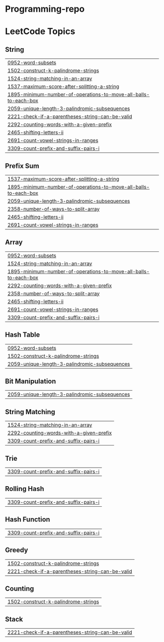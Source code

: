 # Programming-repo
<!---LeetCode Topics Start-->
# LeetCode Topics
## String
|  |
| ------- |
| [0952-word-subsets](https://github.com/Narendra-jinka/Programming-repo/tree/master/0952-word-subsets) |
| [1502-construct-k-palindrome-strings](https://github.com/Narendra-jinka/Programming-repo/tree/master/1502-construct-k-palindrome-strings) |
| [1524-string-matching-in-an-array](https://github.com/Narendra-jinka/Programming-repo/tree/master/1524-string-matching-in-an-array) |
| [1537-maximum-score-after-splitting-a-string](https://github.com/Narendra-jinka/Programming-repo/tree/master/1537-maximum-score-after-splitting-a-string) |
| [1895-minimum-number-of-operations-to-move-all-balls-to-each-box](https://github.com/Narendra-jinka/Programming-repo/tree/master/1895-minimum-number-of-operations-to-move-all-balls-to-each-box) |
| [2059-unique-length-3-palindromic-subsequences](https://github.com/Narendra-jinka/Programming-repo/tree/master/2059-unique-length-3-palindromic-subsequences) |
| [2221-check-if-a-parentheses-string-can-be-valid](https://github.com/Narendra-jinka/Programming-repo/tree/master/2221-check-if-a-parentheses-string-can-be-valid) |
| [2292-counting-words-with-a-given-prefix](https://github.com/Narendra-jinka/Programming-repo/tree/master/2292-counting-words-with-a-given-prefix) |
| [2465-shifting-letters-ii](https://github.com/Narendra-jinka/Programming-repo/tree/master/2465-shifting-letters-ii) |
| [2691-count-vowel-strings-in-ranges](https://github.com/Narendra-jinka/Programming-repo/tree/master/2691-count-vowel-strings-in-ranges) |
| [3309-count-prefix-and-suffix-pairs-i](https://github.com/Narendra-jinka/Programming-repo/tree/master/3309-count-prefix-and-suffix-pairs-i) |
## Prefix Sum
|  |
| ------- |
| [1537-maximum-score-after-splitting-a-string](https://github.com/Narendra-jinka/Programming-repo/tree/master/1537-maximum-score-after-splitting-a-string) |
| [1895-minimum-number-of-operations-to-move-all-balls-to-each-box](https://github.com/Narendra-jinka/Programming-repo/tree/master/1895-minimum-number-of-operations-to-move-all-balls-to-each-box) |
| [2059-unique-length-3-palindromic-subsequences](https://github.com/Narendra-jinka/Programming-repo/tree/master/2059-unique-length-3-palindromic-subsequences) |
| [2358-number-of-ways-to-split-array](https://github.com/Narendra-jinka/Programming-repo/tree/master/2358-number-of-ways-to-split-array) |
| [2465-shifting-letters-ii](https://github.com/Narendra-jinka/Programming-repo/tree/master/2465-shifting-letters-ii) |
| [2691-count-vowel-strings-in-ranges](https://github.com/Narendra-jinka/Programming-repo/tree/master/2691-count-vowel-strings-in-ranges) |
## Array
|  |
| ------- |
| [0952-word-subsets](https://github.com/Narendra-jinka/Programming-repo/tree/master/0952-word-subsets) |
| [1524-string-matching-in-an-array](https://github.com/Narendra-jinka/Programming-repo/tree/master/1524-string-matching-in-an-array) |
| [1895-minimum-number-of-operations-to-move-all-balls-to-each-box](https://github.com/Narendra-jinka/Programming-repo/tree/master/1895-minimum-number-of-operations-to-move-all-balls-to-each-box) |
| [2292-counting-words-with-a-given-prefix](https://github.com/Narendra-jinka/Programming-repo/tree/master/2292-counting-words-with-a-given-prefix) |
| [2358-number-of-ways-to-split-array](https://github.com/Narendra-jinka/Programming-repo/tree/master/2358-number-of-ways-to-split-array) |
| [2465-shifting-letters-ii](https://github.com/Narendra-jinka/Programming-repo/tree/master/2465-shifting-letters-ii) |
| [2691-count-vowel-strings-in-ranges](https://github.com/Narendra-jinka/Programming-repo/tree/master/2691-count-vowel-strings-in-ranges) |
| [3309-count-prefix-and-suffix-pairs-i](https://github.com/Narendra-jinka/Programming-repo/tree/master/3309-count-prefix-and-suffix-pairs-i) |
## Hash Table
|  |
| ------- |
| [0952-word-subsets](https://github.com/Narendra-jinka/Programming-repo/tree/master/0952-word-subsets) |
| [1502-construct-k-palindrome-strings](https://github.com/Narendra-jinka/Programming-repo/tree/master/1502-construct-k-palindrome-strings) |
| [2059-unique-length-3-palindromic-subsequences](https://github.com/Narendra-jinka/Programming-repo/tree/master/2059-unique-length-3-palindromic-subsequences) |
## Bit Manipulation
|  |
| ------- |
| [2059-unique-length-3-palindromic-subsequences](https://github.com/Narendra-jinka/Programming-repo/tree/master/2059-unique-length-3-palindromic-subsequences) |
## String Matching
|  |
| ------- |
| [1524-string-matching-in-an-array](https://github.com/Narendra-jinka/Programming-repo/tree/master/1524-string-matching-in-an-array) |
| [2292-counting-words-with-a-given-prefix](https://github.com/Narendra-jinka/Programming-repo/tree/master/2292-counting-words-with-a-given-prefix) |
| [3309-count-prefix-and-suffix-pairs-i](https://github.com/Narendra-jinka/Programming-repo/tree/master/3309-count-prefix-and-suffix-pairs-i) |
## Trie
|  |
| ------- |
| [3309-count-prefix-and-suffix-pairs-i](https://github.com/Narendra-jinka/Programming-repo/tree/master/3309-count-prefix-and-suffix-pairs-i) |
## Rolling Hash
|  |
| ------- |
| [3309-count-prefix-and-suffix-pairs-i](https://github.com/Narendra-jinka/Programming-repo/tree/master/3309-count-prefix-and-suffix-pairs-i) |
## Hash Function
|  |
| ------- |
| [3309-count-prefix-and-suffix-pairs-i](https://github.com/Narendra-jinka/Programming-repo/tree/master/3309-count-prefix-and-suffix-pairs-i) |
## Greedy
|  |
| ------- |
| [1502-construct-k-palindrome-strings](https://github.com/Narendra-jinka/Programming-repo/tree/master/1502-construct-k-palindrome-strings) |
| [2221-check-if-a-parentheses-string-can-be-valid](https://github.com/Narendra-jinka/Programming-repo/tree/master/2221-check-if-a-parentheses-string-can-be-valid) |
## Counting
|  |
| ------- |
| [1502-construct-k-palindrome-strings](https://github.com/Narendra-jinka/Programming-repo/tree/master/1502-construct-k-palindrome-strings) |
## Stack
|  |
| ------- |
| [2221-check-if-a-parentheses-string-can-be-valid](https://github.com/Narendra-jinka/Programming-repo/tree/master/2221-check-if-a-parentheses-string-can-be-valid) |
<!---LeetCode Topics End-->